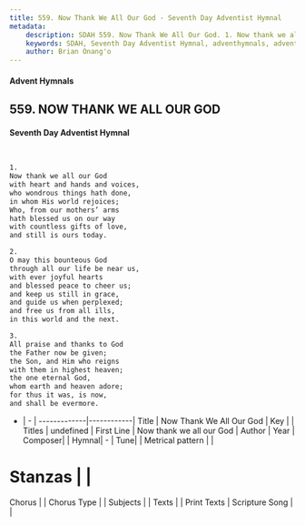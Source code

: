 ```yaml
---
title: 559. Now Thank We All Our God - Seventh Day Adventist Hymnal
metadata:
    description: SDAH 559. Now Thank We All Our God. 1. Now thank we all our God with heart and hands and voices, who wondrous things hath done, in whom His world rejoices; Who, from our mothers’ arms hath blessed us on our way with countless gifts of love, and still is ours today.
    keywords: SDAH, Seventh Day Adventist Hymnal, adventhymnals, advent hymnals, Now Thank We All Our God, Now thank we all our God 
    author: Brian Onang'o
---
```


#### Advent Hymnals
## 559. NOW THANK WE ALL OUR GOD
#### Seventh Day Adventist Hymnal

```txt


1.
Now thank we all our God
with heart and hands and voices,
who wondrous things hath done,
in whom His world rejoices;
Who, from our mothers’ arms
hath blessed us on our way
with countless gifts of love,
and still is ours today.

2.
O may this bounteous God
through all our life be near us,
with ever joyful hearts
and blessed peace to cheer us;
and keep us still in grace,
and guide us when perplexed;
and free us from all ills,
in this world and the next.

3.
All praise and thanks to God
the Father now be given;
the Son, and Him who reigns
with them in highest heaven;
the one eternal God,
whom earth and heaven adore;
for thus it was, is now,
and shall be evermore.


```

- |   -  |
-------------|------------|
Title | Now Thank We All Our God |
Key |  |
Titles | undefined |
First Line | Now thank we all our God |
Author | 
Year | 
Composer|  |
Hymnal|  - |
Tune|  |
Metrical pattern | |
# Stanzas |  |
Chorus |  |
Chorus Type |  |
Subjects |  |
Texts |  |
Print Texts | 
Scripture Song |  |
  
